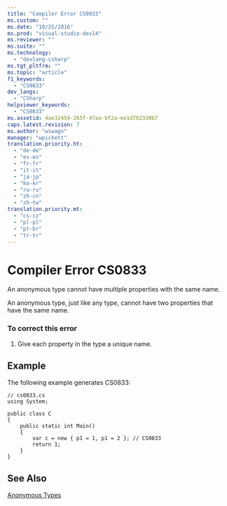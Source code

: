 ```yaml
---
title: "Compiler Error CS0833"
ms.custom: ""
ms.date: "10/25/2016"
ms.prod: "visual-studio-dev14"
ms.reviewer: ""
ms.suite: ""
ms.technology: 
  - "devlang-csharp"
ms.tgt_pltfrm: ""
ms.topic: "article"
f1_keywords: 
  - "CS0833"
dev_langs: 
  - "CSharp"
helpviewer_keywords: 
  - "CS0833"
ms.assetid: 4ae32454-265f-47aa-bf2a-ee1d702330b7
caps.latest.revision: 7
ms.author: "wiwagn"
manager: "wpickett"
translation.priority.ht: 
  - "de-de"
  - "es-es"
  - "fr-fr"
  - "it-it"
  - "ja-jp"
  - "ko-kr"
  - "ru-ru"
  - "zh-cn"
  - "zh-tw"
translation.priority.mt: 
  - "cs-cz"
  - "pl-pl"
  - "pt-br"
  - "tr-tr"
---
```

# Compiler Error CS0833
An anonymous type cannot have multiple properties with the same name.  
  
 An anonymous type, just like any type, cannot have two properties that have the same name.  
  
### To correct this error  
  
1.  Give each property in the type a unique name.  
  
## Example  
 The following example generates CS0833:  
  
```  
// cs0833.cs  
using System;  
  
public class C  
{  
    public static int Main()  
    {  
        var c = new { p1 = 1, p1 = 2 }; // CS0833  
        return 1;  
    }  
}  
```  
  
## See Also  
 [Anonymous Types](../Topic/Anonymous%20Types%20\(C%23%20Programming%20Guide\).md)